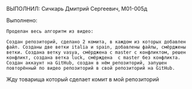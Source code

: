 ВЫПОЛНИЛ: Сичкарь Дмитрий Сергеевич, M01-005д

Выполнено:

    Проделан весь алгоритм из видео:

	Создан репозиторий, сделано 2 комита, в каждом из которых добавлен файл. Созданы две ветки italia и spain, добавлены файлы, смёрджены ветки. Создана ветку vasya, смёрджена с master с конфликтом, решен конфликт, создана ветка luck, смёрждена  с master без конфликта. Создан аккаунт на GitHub, создан в нём репозиторий, запушен повторённый по видео репозиторий в свой репозиторий на GitHub.

   Жду товарища который сделает комит в мой репозиторий
